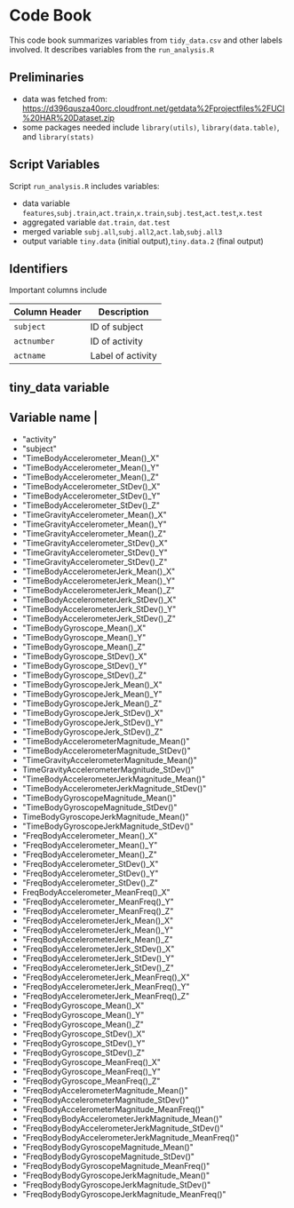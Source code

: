 # Code Book
This code book summarizes variables from `tidy_data.csv` and other labels involved.
It describes variables from the `run_analysis.R`

## Preliminaries
* data was fetched from:  https://d396qusza40orc.cloudfront.net/getdata%2Fprojectfiles%2FUCI%20HAR%20Dataset.zip
* some packages needed include `library(utils)`, `library(data.table)`, and `library(stats)`

## Script Variables
Script `run_analysis.R` includes variables:
* data variable `features`,`subj.train`,`act.train`,`x.train`,`subj.test`,`act.test`,`x.test`
* aggregated variable `dat.train`, `dat.test`
* merged variable `subj.all`,`subj.all2`,`act.lab`,`subj.all3`
* output variable `tiny.data` (initial output),`tiny.data.2` (final output)

## Identifiers
Important columns include

Column Header     | Description
--------------------|------------
`subject`           | ID of subject
`actnumber`      | ID of activity
`actname`     | Label of activity

## tiny_data variable

Variable name   |
--------------------------------------
* "activity"                                         
* "subject"                                          
* "TimeBodyAccelerometer_Mean()_X"                   
* "TimeBodyAccelerometer_Mean()_Y"                   
* "TimeBodyAccelerometer_Mean()_Z"                   
* "TimeBodyAccelerometer_StDev()_X"                  
* "TimeBodyAccelerometer_StDev()_Y"                  
* "TimeBodyAccelerometer_StDev()_Z"                  
* "TimeGravityAccelerometer_Mean()_X"                
* "TimeGravityAccelerometer_Mean()_Y"                
* "TimeGravityAccelerometer_Mean()_Z"                
* "TimeGravityAccelerometer_StDev()_X"               
* "TimeGravityAccelerometer_StDev()_Y"               
* "TimeGravityAccelerometer_StDev()_Z"               
* "TimeBodyAccelerometerJerk_Mean()_X"               
* "TimeBodyAccelerometerJerk_Mean()_Y"               
* "TimeBodyAccelerometerJerk_Mean()_Z"               
* "TimeBodyAccelerometerJerk_StDev()_X"              
* "TimeBodyAccelerometerJerk_StDev()_Y"              
* "TimeBodyAccelerometerJerk_StDev()_Z"              
* "TimeBodyGyroscope_Mean()_X"                       
* "TimeBodyGyroscope_Mean()_Y"                       
* "TimeBodyGyroscope_Mean()_Z"                       
* "TimeBodyGyroscope_StDev()_X"                      
* "TimeBodyGyroscope_StDev()_Y"                      
* "TimeBodyGyroscope_StDev()_Z"                      
* "TimeBodyGyroscopeJerk_Mean()_X"                   
* "TimeBodyGyroscopeJerk_Mean()_Y"                   
* "TimeBodyGyroscopeJerk_Mean()_Z"                   
* "TimeBodyGyroscopeJerk_StDev()_X"                  
* "TimeBodyGyroscopeJerk_StDev()_Y"                  
* "TimeBodyGyroscopeJerk_StDev()_Z"                  
* "TimeBodyAccelerometerMagnitude_Mean()"            
* "TimeBodyAccelerometerMagnitude_StDev()"           
* "TimeGravityAccelerometerMagnitude_Mean()"         
* TimeGravityAccelerometerMagnitude_StDev()"        
* "TimeBodyAccelerometerJerkMagnitude_Mean()"        
* "TimeBodyAccelerometerJerkMagnitude_StDev()"       
* "TimeBodyGyroscopeMagnitude_Mean()"                
* "TimeBodyGyroscopeMagnitude_StDev()"               
* TimeBodyGyroscopeJerkMagnitude_Mean()"            
* "TimeBodyGyroscopeJerkMagnitude_StDev()"           
* "FreqBodyAccelerometer_Mean()_X"                   
* "FreqBodyAccelerometer_Mean()_Y"                   
* "FreqBodyAccelerometer_Mean()_Z"                   
* "FreqBodyAccelerometer_StDev()_X"                  
* "FreqBodyAccelerometer_StDev()_Y"                  
* "FreqBodyAccelerometer_StDev()_Z"                  
* FreqBodyAccelerometer_MeanFreq()_X"               
* "FreqBodyAccelerometer_MeanFreq()_Y"               
* "FreqBodyAccelerometer_MeanFreq()_Z"               
* "FreqBodyAccelerometerJerk_Mean()_X"               
* "FreqBodyAccelerometerJerk_Mean()_Y"               
* "FreqBodyAccelerometerJerk_Mean()_Z"               
* "FreqBodyAccelerometerJerk_StDev()_X"              
* "FreqBodyAccelerometerJerk_StDev()_Y"              
* "FreqBodyAccelerometerJerk_StDev()_Z"              
* "FreqBodyAccelerometerJerk_MeanFreq()_X"           
* "FreqBodyAccelerometerJerk_MeanFreq()_Y"           
* "FreqBodyAccelerometerJerk_MeanFreq()_Z"           
* "FreqBodyGyroscope_Mean()_X"                       
* "FreqBodyGyroscope_Mean()_Y"                       
* "FreqBodyGyroscope_Mean()_Z"                       
* "FreqBodyGyroscope_StDev()_X"                      
* "FreqBodyGyroscope_StDev()_Y"                      
* "FreqBodyGyroscope_StDev()_Z"                      
* "FreqBodyGyroscope_MeanFreq()_X"                   
* "FreqBodyGyroscope_MeanFreq()_Y"                   
* "FreqBodyGyroscope_MeanFreq()_Z"                   
* "FreqBodyAccelerometerMagnitude_Mean()"            
* "FreqBodyAccelerometerMagnitude_StDev()"           
* "FreqBodyAccelerometerMagnitude_MeanFreq()"        
* "FreqBodyBodyAccelerometerJerkMagnitude_Mean()"    
* "FreqBodyBodyAccelerometerJerkMagnitude_StDev()"   
* "FreqBodyBodyAccelerometerJerkMagnitude_MeanFreq()"
* "FreqBodyBodyGyroscopeMagnitude_Mean()"            
* "FreqBodyBodyGyroscopeMagnitude_StDev()"           
* "FreqBodyBodyGyroscopeMagnitude_MeanFreq()"        
* "FreqBodyBodyGyroscopeJerkMagnitude_Mean()"        
* "FreqBodyBodyGyroscopeJerkMagnitude_StDev()"       
* "FreqBodyBodyGyroscopeJerkMagnitude_MeanFreq()"
